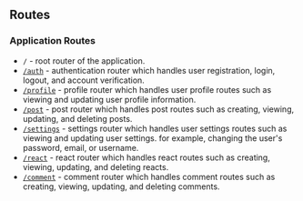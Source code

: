 ## Routes

### Application Routes

- `/` - root router of the application.
- [`/auth`](5_1_Routes_Auth.md) - authentication router which handles user registration, login, logout, and account verification.
- [`/profile`](5_2_Routes_Profile.md) - profile router which handles user profile routes such as viewing and updating user profile information.
- [`/post`](5_3_Routes_Post.md) - post router which handles post routes such as creating, viewing, updating, and deleting posts.
- [`/settings`](5_4_Routes_Settings.md) - settings router which handles user settings routes such as viewing and updating user settings. for example, changing the user's password, email, or username.
- [`/react`](5_5_Routes_React.md) - react router which handles react routes such as creating, viewing, updating, and deleting reacts.
- [`/comment`](5_6_Routes_Comment.md) - comment router which handles comment routes such as creating, viewing, updating, and deleting comments.
